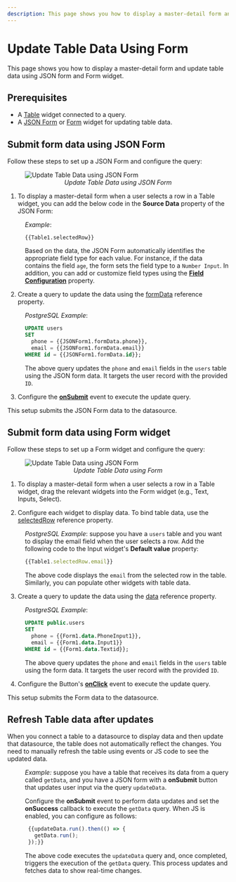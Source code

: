 ```yaml
---
description: This page shows you how to display a master-detail form and update table data using a JSON form and Form widget.
---
```

# Update Table Data Using Form

This page shows you how to display a master-detail form and update table data using JSON form and Form widget.

## Prerequisites

* A [Table](/reference/widgets/table) widget connected to a query.
* A [JSON Form](/reference/widgets/json-form) or [Form](/reference/widgets/form) widget for updating table data.


## Submit form data using JSON Form

Follow these steps to set up a JSON Form and configure the query:

 <figure>
  <img src="/img/jsonguide.gif" style= {{width:"700px", height:"auto"}} alt="Update Table Data using JSON Form"/>
  <figcaption align = "center"><i>Update Table Data using JSON Form</i></figcaption>
</figure>

1. To display a master-detail form when a user selects a row in a Table widget, you can add the below code in the **Source Data** property of the JSON Form:

<dd>

*Example*: 

```JS
{{Table1.selectedRow}}
```

Based on the data, the JSON Form automatically identifies the appropriate field type for each value. For instance, if the data contains the field `age`, the form sets the field type to a `Number Input`. In addition, you can add or customize field types using the [**Field Configuration**](/reference/widgets/json-form#field-configuration-list) property.

</dd>

2. Create a query to update the data using the [formData](/reference/widgets/json-form#formdata-object) reference property.

<dd>

*PostgreSQL Example*: 

```sql
UPDATE users
SET 
  phone = {{JSONForm1.formData.phone}},
  email = {{JSONForm1.formData.email}}
WHERE id = {{JSONForm1.formData.id}};
```

The above query updates the `phone` and `email` fields in the `users` table using the JSON form data. It targets the user record with the provided `ID`.


</dd>

3. Configure the [**onSubmit**](/reference/widgets/json-form#events) event to execute the update query. 

This setup submits the JSON Form data to the datasource.

## Submit form data using Form widget

Follow these steps to set up a Form widget and configure the query:

 <figure>
  <img src="/img/form-guide-2.gif" style= {{width:"700px", height:"auto"}} alt="Update Table Data using JSON Form"/>
  <figcaption align = "center"><i>Update Table Data using Form</i></figcaption>
</figure>


1. To display a master-detail form when a user selects a row in a Table widget, drag the relevant widgets into the Form widget (e.g., Text, Inputs, Select).

2. Configure each widget to display data. To bind table data, use the [selectedRow](/reference/widgets/table#selectedrow-object) reference property.

<dd>

*PostgreSQL Example*: suppose you have a `users` table and you want to display the email field when the user selects a row. Add the following code to the Input widget's **Default value** property:

```js
{{Table1.selectedRow.email}}
```

The above code displays the `email` from the selected row in the table. Similarly, you can populate other widgets with table data.


</dd>

3. Create a query to update the data using the [data](/reference/widgets/form#data-object) reference property.


<dd>

*PostgreSQL Example*: 

```sql
UPDATE public.users
SET 
  phone = {{Form1.data.PhoneInput1}},
  email = {{Form1.data.Input1}}
WHERE id = {{Form1.data.Textid}};
```

The above query updates the `phone` and `email` fields in the `users` table using the form data. It targets the user record with the provided `ID`.


</dd>

4. Configure the Button's [**onClick**](/reference/widgets/button#onclick) event to execute the update query.

This setup submits the Form data to the datasource.


## Refresh Table data after updates

When you connect a table to a datasource to display data and then update that datasource, the table does not automatically reflect the changes. You need to manually refresh the table using events or JS code to see the updated data.

<dd>

*Example:*  suppose you have a table that receives its data from a query called `getData`, and you have a JSON form with a **onSubmit** button that updates user input via the query `updateData`.

Configure the **onSubmit** event to perform data updates and set the **onSuccess** callback to execute the `getData` query. When JS is enabled, you can configure as follows:

```js
 {{updateData.run().then(() => {
   getData.run();
 });}}
```


The above code executes the `updateData` query and, once completed, triggers the execution of the `getData` query. This process updates and fetches data to show real-time changes.

</dd>




